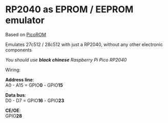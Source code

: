 # RP2040 as EPROM / EEPROM emulator 
Based on [PicoROM](https://github.com/nickbild/picoROM)

Emulates 27c512 / 28c512 with just a RP2040, without any other electronic components 

*You should use **black chinese** Raspberry Pi Pico RP2040*

Wiring:

**Address line**:<br> A0 - A15 = GPIO**0** - GPIO**15**

**Data bus**:<br> D0 - D7 = GPIO**16** - GPIO**23**

**CE/OE**:<br>
GPIO**28**
